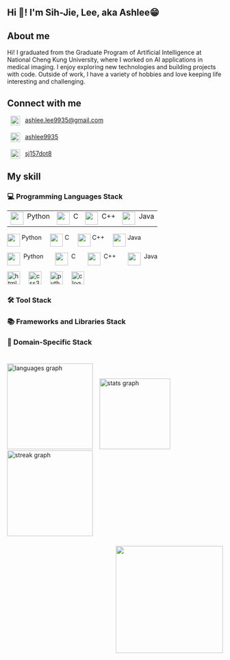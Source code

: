 <h2 align="left">Hi 👋! I'm Sih-Jie, Lee, aka Ashlee😁</h2>

###  
<!-- About me -->
<h2>About me</h2>
<p align="left">Hi! I graduated from the Graduate Program of Artificial Intelligence at National Cheng Kung University, where I worked on AI applications in medical imaging. I enjoy exploring new technologies and building projects with code. Outside of work, I have a variety of hobbies and love keeping life interesting and challenging.</p>

### 
<!-- Connect with me -->
<h2>Connect with me</h2>

<div align="left">  <!-- mail -->
  &nbsp;
  <img align="center" src="https://cdn-icons-png.flaticon.com/128/732/732200.png" alt="Ashlee's mail" height="22" />&nbsp;&nbsp;
  <a href="mailto:ashlee.lee9935@gmail.com" target="_blank">
    ashlee.lee9935@gmail.com
  </a>
</div><br>

<div align="left">  <!-- LinkedIn -->
  &nbsp;
  <img align="center" src="https://cdn-icons-png.flaticon.com/128/3536/3536505.png" alt="Ashlee's LinkedIn" height="22" />&nbsp;&nbsp; 
  <a href="https://www.linkedin.com/in/ashlee9935/" target="_blank">
    ashlee9935
  </a>
</div><br>

<div align="left">  <!-- Instagram -->
  &nbsp;
    <img align="center" src="https://raw.githubusercontent.com/rahuldkjain/github-profile-readme-generator/master/src/images/icons/Social/instagram.svg" alt="sj157dot8" height="22" />&nbsp;&nbsp;
  <a href="https://www.instagram.com/sj157dot8?igsh=MTk1eXkzbjF4OGx2cQ%3D%3D&utm_source=qr" target="_blank">
    sj157dot8
  </a>
</div>


###
<!-- My skill -->
<h2>My skill</h2>
<!-- Programming Languages -->

<h3>💻 Programming Languages Stack</h3>  <!-- eg. Python, Java, C++, JavaScript, Go -->
<table>
  <tr>
    <td><img src="https://cdn.jsdelivr.net/gh/devicons/devicon@latest/icons/python/python-original.svg" height="30" align="top" />&nbsp;	Python</td>
    <td><img src="https://cdn.jsdelivr.net/gh/devicons/devicon@latest/icons/c/c-original.svg" height="30" align="top" />&nbsp;	C</td>
    <td><img src="https://cdn.jsdelivr.net/gh/devicons/devicon@latest/icons/cplusplus/cplusplus-original.svg" height="30" align="top" />&nbsp;	C++</td>
    <td><img src="https://cdn.jsdelivr.net/gh/devicons/devicon@latest/icons/java/java-original.svg" height="30" align="top" />&nbsp;	Java</td>
  </tr>
</table>


<div style="display: flex; gap: 20px; flex-wrap: nowrap;">
  <div><img src="https://cdn.jsdelivr.net/gh/devicons/devicon@latest/icons/python/python-original.svg" height="30" align="top" />&nbsp;Python</div>
  <div><img src="https://cdn.jsdelivr.net/gh/devicons/devicon@latest/icons/c/c-original.svg" height="30" align="top" />&nbsp;C</div>
  <div><img src="https://cdn.jsdelivr.net/gh/devicons/devicon@latest/icons/cplusplus/cplusplus-original.svg" height="30" align="top" />&nbsp;C++</div>
  <div><img src="https://cdn.jsdelivr.net/gh/devicons/devicon@latest/icons/java/java-original.svg" height="30" align="top" />&nbsp;Java</div>
</div>

<img src="https://cdn.jsdelivr.net/gh/devicons/devicon@latest/icons/python/python-original.svg" height="30" align="top" />&nbsp;	Python	&nbsp;&nbsp;&nbsp;&nbsp;&nbsp;
<img src="https://cdn.jsdelivr.net/gh/devicons/devicon@latest/icons/c/c-original.svg" height="30" align="top" />&nbsp;	C		&nbsp;&nbsp;&nbsp;&nbsp;&nbsp;
<img src="https://cdn.jsdelivr.net/gh/devicons/devicon@latest/icons/cplusplus/cplusplus-original.svg" height="30" align="top" />&nbsp;	C++		&nbsp;&nbsp;&nbsp;&nbsp;&nbsp;
<img src="https://cdn.jsdelivr.net/gh/devicons/devicon@latest/icons/java/java-original.svg" height="30" align="top" />&nbsp;	Java		&nbsp;&nbsp;&nbsp;&nbsp;&nbsp;



<div align="left">
  <img src="https://cdn.jsdelivr.net/gh/devicons/devicon/icons/html5/html5-original.svg" height="30" alt="html5 logo"  />
  <img width="12" />
  <img src="https://cdn.jsdelivr.net/gh/devicons/devicon/icons/css3/css3-original.svg" height="30" alt="css3 logo"  />
  <img width="12" />
  <img src="https://cdn.jsdelivr.net/gh/devicons/devicon/icons/python/python-original.svg" height="30" alt="python logo"  />
  <img width="12" />
  <img src="https://cdn.jsdelivr.net/gh/devicons/devicon/icons/c/c-original.svg" height="30" alt="c logo"  />
</div>
<!-- Tool -->
<h3>🛠️ Tool Stack</h3>  <!-- eg. Visual Studio Code, Git, IntelliJ IDEA, Jupyter Notebook, Vim -->


<!-- Frameworks and Libraries -->
<h3>📚 Frameworks and Libraries Stack</h3>  <!-- eg. React.js, Spring Boot, Django, TensorFlow, Pandas -->


<!-- Domain-Specific -->
<h3>🤖 Domain-Specific Stack</h3>  <!-- eg. PyTorch, Scikit-learn, OpenCV, NLTK, Hugging Face Transformers -->

<!-- Not learned yet
<!-- OS --
<h3>🖥️ OS Stack</h3>  <!-- eg. Linux (Ubuntu, CentOS), Windows, macOS --
<!-- Project Management --
<h3>📊 Project Management Stack</h3>  <!-- eg. Agile/Scrum, Jira, Trello, Confluence, Kanban --
<!-- Database and Data Management --
<h3>🗄️ Database and Data Management Stack</h3>  <!-- eg. MySQL, PostgreSQL, MongoDB, Redis, Apache Kafka --
<!-- Cloud and Deployment --
<h3>☁️ Cloud and Deployment Stack</h3>  <!-- eg. AWS (EC2, S3), Google Cloud Platform, Azure, Docker, Kubernetes --
<!-- DevOps and CI/CD --
<h3>🔄 DevOps and CI/CD Stack</h3>  <!-- eg. Jenkins, GitHub Actions, Ansible, Prometheus, ELK Stack --
<!-- Testing and Quality Assurance --
<h3>🧪 Testing and Quality Assurance Stack</h3>  <!-- eg. JUnit, Pytest, Selenium, Postman, SonarQube --
-->


###
<br clear="both">

<div align="left">
  <img src="https://github-readme-stats.vercel.app/api/top-langs?username=sihjie&locale=en&hide_title=false&layout=compact&card_width=320&langs_count=6&theme=ayu-mirage&hide_border=false" height="200" alt="languages graph" /> &nbsp;&nbsp;
  <img src="https://github-readme-stats.vercel.app/api?username=sihjie&hide_title=false&hide_rank=false&show_icons=true&include_all_commits=true&count_private=true&disable_animations=false&theme=ayu-mirage&locale=en&hide_border=false" height="165" alt="stats graph" />
</div>

<div align="left">
  <img src="https://streak-stats.demolab.com?user=sihjie&locale=en&mode=daily&theme=ayu-mirage&hide_border=false&border_radius=5" height="200" alt="streak graph"  />
</div>

###
<!-- Maltese typing -->
<img align="right" height="250" src="https://media3.giphy.com/media/v1.Y2lkPTc5MGI3NjExMXQzOTl3dzdodjh0aHkwajdhMjllb2Vjbm55ZndkOGY0cWhjenBtcSZlcD12MV9pbnRlcm5hbF9naWZfYnlfaWQmY3Q9cw/yVih5iDoA8XTaJLl54/giphy.gif"  />

###
